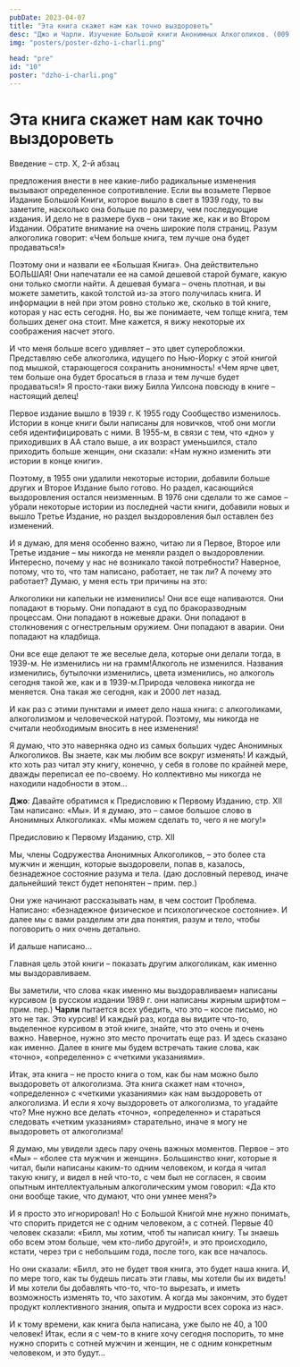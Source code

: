```yaml
---
pubDate: 2023-04-07
title: "Эта книга скажет нам как точно выздороветь"
desc: "Джо и Чарли. Изучение Большой книги Анонимных Алкоголиков. (009)"
img: "posters/poster-dzho-i-charli.png"

head: "pre"
id: "10"
poster: "dzho-i-charli.png"
---
```


# Эта книга скажет нам как точно выздороветь

Введение – стр. X, 2-й абзац

предложения внести в нее какие-либо радикальные изменения вызывают определенное сопротивление.
Если вы возьмете Первое Издание Большой Книги, которое вышло в свет в 1939 году, то вы заметите, насколько она больше по размеру, чем последующие издания. И дело не в размере букв – они такие же, как и во Втором Издании. Обратите внимание на очень широкие поля страниц. Разум алкоголика говорит: «Чем больше книга, тем лучше она будет продаваться!»

Поэтому они и назвали ее «Большая Книга». Она действительно БОЛЬШАЯ! Они напечатали ее на самой дешевой старой бумаге, какую они только смогли найти. А дешевая бумага – очень плотная, и вы можете заметить, какой толстой из-за этого получилась книга. И информации в ней при этом ровно столько же, сколько в той книге, которая у нас есть сегодня. Но, вы же понимаете, чем толще книга, тем больших денег она стоит. Мне кажется, я вижу некоторые их соображения насчет этого.

И что меня больше всего удивляет – это цвет суперобложки. Представляю себе алкоголика, идущего по Нью-Йорку с этой книгой под мышкой, старающегося сохранить анонимность! «Чем ярче цвет, тем больше она будет бросаться в глаза и тем лучше будет продаваться!» Я просто-таки вижу Билла Уилсона повсюду в книге – настоящий делец!

Первое издание вышло в 1939 г. К 1955 году Сообщество изменилось. Истории в конце книги были написаны для новичков, чтоб они могли себя идентифицировать с ними. В 1955-м, в связи с тем, что «дно» у приходивших в АА стало выше, а их возраст уменьшился, стало приходить больше женщин, они сказали: «Нам нужно изменить эти истории в конце книги».

Поэтому, в 1955 они удалили некоторые истории, добавили больше других и Второе Издание было готово. Но раздел, касающийся выздоровления остался неизменным. В 1976 они сделали то же самое – убрали некоторые истории из последней части книги, добавили новых и вышло Третье Издание, но раздел выздоровления был оставлен без изменений.

И я думаю, для меня особенно важно, читаю ли я Первое, Второе или Третье издание – мы никогда не меняли раздел о выздоровлении. Интересно, почему у нас не возникало такой потребности? Наверное, потому, что то, что там написано, работает, не так ли? А почему это работает? Думаю, у меня есть три причины на это:

Алкоголики ни капельки не изменились! Они все еще напиваются. Они попадают в тюрьму. Они попадают в суд по бракоразводным процессам. Они попадают в ножевые драки. Они попадают в столкновения с огнестрельным оружием. Они попадают в аварии. Они попадают на кладбища.

Они все еще делают те же веселые дела, которые они делали тогда, в 1939-м. Не изменились ни на грамм!Алкоголь не изменился. Названия изменились, бутылочки изменились, цвета изменились, но алкоголь сегодня такой же, как и в 1939-м.Природа человека никогда не меняется. Она такая же сегодня, как и 2000 лет назад.

И как раз с этими пунктами и имеет дело наша книга: с алкоголиками, алкоголизмом и человеческой натурой. Поэтому, мы никогда не считали необходимым вносить в нее изменения!

Я думаю, что это наверняка одно из самых больших чудес Анонимных Алкоголиков. Вы знаете, как мы любим все вокруг изменять! И каждый, кто хоть раз читал эту книгу, конечно, у себя в голове по крайней мере, дважды переписал ее по-своему. Но коллективно мы никогда не находили надобности в этом…

**Джо**:
Давайте обратимся к Предисловию к Первому Изданию, стр. XII
Там написано: «Мы». И я думаю, это – самое большое слово в Анонимных Алкоголиках. «Мы можем сделать то, чего я не могу!»

Предисловию к Первому Изданию, стр. XII

Мы, члены Содружества Анонимных Алкоголиков, – это более ста мужчин и женщин, которые выздоровели, попав в, казалось, безнадежное состояние разума и тела. (даю дословный перевод, иначе дальнейший текст будет непонятен – прим. пер.)

Они уже начинают рассказывать нам, в чем состоит Проблема. Написано: «безнадежное физическое и психологическое состояние». И далее мы с вами разделим эти два понятия, разум и тело, чтобы поговорить о них очень детально.

И дальше написано…

Главная цель этой книги – показать другим алкоголикам, как именно мы выздоравливаем.

Вы заметили, что слова «как именно мы выздоравливаем» написаны курсивом (в русском издании 1989 г. они написаны жирным шрифтом – прим. пер.) **Чарли** пытается всех убедить, что это – косое письмо, но это не так. Это курсив! И каждый раз, когда вы видите что-то, выделенное курсивом в этой книге, знайте, что это очень и очень важно. Наверное, нужно это место прочитать еще раз. И здесь сказано как именно. Далее в книге мы будем встречать такие слова, как «точно», «определенно» с «четкими указаниями».

Итак, эта книга – не просто книга о том, как бы нам можно было выздороветь от алкоголизма. Эта книга скажет нам «точно», «определенно» с «четкими указаниями» как нам выздороветь от алкоголизма. И если я хочу выздороветь от алкоголизма, то угадайте что? Мне нужно все делать «точно», «определенно» и стараться следовать «четким указаниям» старательно, иначе я могу не выздороветь от алкоголизма!

Я думаю, мы увидели здесь пару очень важных моментов. Первое – это «Мы» – «более ста мужчин и женщин».
Большинство книг, которые я читал, были написаны каким-то одним человеком, и когда я читал такую книгу, и видел в ней что-то, с чем был не согласен, я своим опытным интеллектуальным алкоголическим умом говорил: «Да кто они вообще такие, что думают, что они умнее меня?»

И я просто это игнорировал! Но с Большой Книгой мне нужно понимать, что спорить придется не с одним человеком, а с сотней. Первые 40 человек сказали: «Билл, мы хотим, чтоб ты написал книгу. Ты знаешь обо всем этом больше, чем кто-либо другой!», и это происходило, кстати, через три с небольшим года, после того, как все началось.

Но они сказали: «Билл, это не будет твоя книга, это будет наша книга. И, по мере того, как ты будешь писать эти главы, мы хотели бы их видеть! И мы хотели бы добавлять что-то, что-то вырезать, и иметь возможность изменять то, что захотим. А когда мы закончим, это будет продукт коллективного знания, опыта и мудрости всех сорока из нас».

И к тому времени, как книга была написана, уже было не 40, а 100 человек!
Итак, если я с чем-то в книге хочу сегодня поспорить, то мне нужно спорить с сотней мужчин и женщин, не с одним конкретным человеком, и это будут…
